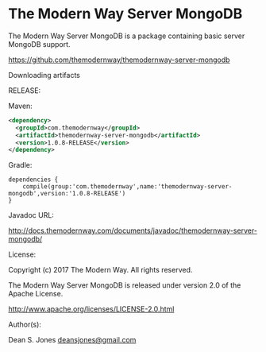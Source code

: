 The Modern Way Server MongoDB
======

The Modern Way Server MongoDB is a package containing basic server MongoDB support.

https://github.com/themodernway/themodernway-server-mongodb

Downloading artifacts

RELEASE:

Maven:
```xml
<dependency>
  <groupId>com.themodernway</groupId>
  <artifactId>themodernway-server-mongodb</artifactId>
  <version>1.0.8-RELEASE</version>
</dependency>
```
Gradle:

```
dependencies {
    compile(group:'com.themodernway',name:'themodernway-server-mongodb',version:'1.0.8-RELEASE')
}
```
Javadoc URL:

http://docs.themodernway.com/documents/javadoc/themodernway-server-mongodb/

License:

Copyright (c) 2017 The Modern Way. All rights reserved.

The Modern Way Server MongoDB is released under version 2.0 of the Apache License.

http://www.apache.org/licenses/LICENSE-2.0.html

Author(s):

Dean S. Jones
deansjones@gmail.com